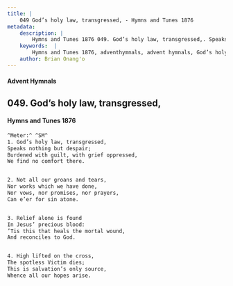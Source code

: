 ```yaml
---
title: |
    049 God’s holy law, transgressed, - Hymns and Tunes 1876
metadata:
    description: |
        Hymns and Tunes 1876 049. God’s holy law, transgressed,. Speaks nothing but despair; Burdened with guilt, with grief oppressed, We find no comfort there. 
    keywords:  |
        Hymns and Tunes 1876, adventhymnals, advent hymnals, God’s holy law, transgressed,, Speaks nothing but despair;, 
    author: Brian Onang'o
---
```


#### Advent Hymnals
## 049. God’s holy law, transgressed,
####  Hymns and Tunes 1876

```txt
^Meter:^ ^SM^
1. God’s holy law, transgressed,
Speaks nothing but despair;
Burdened with guilt, with grief oppressed,
We find no comfort there.


2. Not all our groans and tears,
Nor works which we have done,
Nor vows, nor promises, nor prayers,
Can e’er for sin atone.


3. Relief alone is found
In Jesus’ precious blood:
’Tis this that heals the mortal wound,
And reconciles to God.


4. High lifted on the cross,
The spotless Victim dies;
This is salvation’s only source,
Whence all our hopes arise.
```